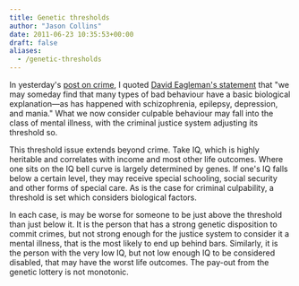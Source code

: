 ```yaml
---
title: Genetic thresholds
author: "Jason Collins"
date: 2011-06-23 10:35:53+00:00
draft: false
aliases:
  - /genetic-thresholds
---
```


In yesterday's [post on crime](https://www.jasoncollins.blog/crime-and-biology/), I quoted [David Eagleman's statement](http://www.theatlantic.com/magazine/print/2011/07/the-brain-on-trial/8520/) that "we may someday find that many types of bad behaviour have a basic  biological  explanation—as has happened with schizophrenia, epilepsy,  depression,  and mania." What we now consider culpable behaviour may fall into the class of mental illness, with the criminal justice system adjusting its threshold so.

This threshold issue extends beyond crime. Take IQ, which is highly heritable and correlates with income and most other life outcomes. Where one sits on the IQ bell curve is largely determined by genes. If one's IQ falls below a certain level, they may receive special schooling, social security and other forms of special care. As is the case for criminal culpability, a threshold is set which considers biological factors.

In each case, is may be worse for someone to be just above the threshold than just below it. It is the person that has a strong genetic disposition to commit crimes, but not strong enough for the justice system to consider it a mental illness, that is the most likely to end up behind bars. Similarly, it is the person with the very low IQ, but not low enough IQ to be considered disabled, that may have the worst life outcomes. The pay-out from the genetic lottery is not monotonic.
